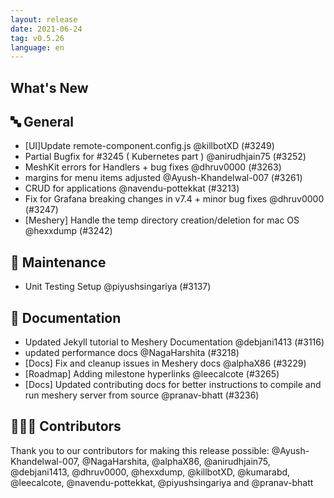 ```yaml
---
layout: release
date: 2021-06-24
tag: v0.5.26
language: en
---
```


## What's New
## 🔤 General
- [UI]Update remote-component.config.js @killbotXD (#3249)
- Partial Bugfix for #3245 ( Kubernetes part ) @anirudhjain75 (#3252)
- MeshKit errors for Handlers + bug fixes @dhruv0000 (#3263)
- margins for menu items adjusted @Ayush-Khandelwal-007 (#3261)
- CRUD for applications @navendu-pottekkat (#3213)
- Fix for Grafana breaking changes in v7.4 + minor bug fixes  @dhruv0000 (#3247)
- [Meshery] Handle the temp directory creation/deletion for mac OS @hexxdump (#3242)

## 🧰 Maintenance

- Unit Testing Setup @piyushsingariya (#3137)

## 📖 Documentation

- Updated Jekyll tutorial to Meshery Documentation @debjani1413 (#3116)
- updated performance docs @NagaHarshita (#3218)
- [Docs] Fix and cleanup issues in Meshery docs @alphaX86 (#3229)
- [Roadmap] Adding milestone hyperlinks @leecalcote (#3265)
- [Docs] Updated contributing docs for better instructions to compile and run meshery server from source @pranav-bhatt (#3236)

## 👨🏽‍💻 Contributors

Thank you to our contributors for making this release possible:
@Ayush-Khandelwal-007, @NagaHarshita, @alphaX86, @anirudhjain75, @debjani1413, @dhruv0000, @hexxdump, @killbotXD, @kumarabd, @leecalcote, @navendu-pottekkat, @piyushsingariya and @pranav-bhatt
 
